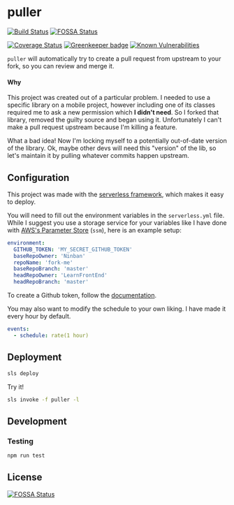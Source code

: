 # puller

[![Build Status](https://travis-ci.com/Ninban/puller.svg?branch=master)](https://travis-ci.com/Ninban/puller) [![FOSSA Status](https://app.fossa.io/api/projects/git%2Bgithub.com%2FNinban%2Fpuller.svg?type=shield)](https://app.fossa.io/projects/git%2Bgithub.com%2FNinban%2Fpuller?ref=badge_shield)

[![Coverage Status](https://coveralls.io/repos/github/Ninban/puller/badge.svg?branch=coverage)](https://coveralls.io/github/Ninban/puller?branch=coverage) [![Greenkeeper badge](https://badges.greenkeeper.io/Ninban/puller.svg)](https://greenkeeper.io/)
[![Known Vulnerabilities](https://snyk.io//test/github/Ninban/puller/badge.svg?targetFile=package.json)](https://snyk.io//test/github/Ninban/puller?targetFile=package.json)

`puller` will automatically try to create a pull request from upstream to your fork, so you can review and merge it.

#### Why
This project was created out of a particular problem. I needed to use a specific library on a mobile project, however including one of its classes required me to ask a new permission which **I didn't need**. So I forked that library, removed the guilty source and began using it. Unfortunately I can't make a pull request upstream because I'm killing a feature.

What a bad idea! Now I'm locking myself to a potentially out-of-date version of the library. Ok, maybe other devs will need this "version" of the lib, so let's maintain it by pulling whatever commits happen upstream.

## Configuration
This project was made with the [serverless framework](https://serverless.com/), which makes it easy to deploy.

You will need to fill out the environment variables in the `serverless.yml` file.  
While I suggest you use a storage service for your variables like I have done with [AWS's Parameter Store](https://docs.aws.amazon.com/systems-manager/latest/userguide/sysman-paramstore-cli.html) (`ssm`), here is an example setup:
```yaml
environment:
  GITHUB_TOKEN: 'MY_SECRET_GITHUB_TOKEN'
  baseRepoOwner: 'Ninban'
  repoName: 'fork-me'
  baseRepoBranch: 'master'
  headRepoOwner: 'LearnFrontEnd'
  headRepoBranch: 'master'
```
To create a Github token, follow the [documentation](https://help.github.com/articles/creating-a-personal-access-token-for-the-command-line/).

You may also want to modify the schedule to your own liking. I have made it every hour by default.
```yaml
events:
  - schedule: rate(1 hour)
``` 

## Deployment
```bash
sls deploy
```
Try it!
```bash
sls invoke -f puller -l
```

## Development

### Testing

```bash
npm run test
```


## License
[![FOSSA Status](https://app.fossa.io/api/projects/git%2Bgithub.com%2FNinban%2Fpuller.svg?type=large)](https://app.fossa.io/projects/git%2Bgithub.com%2FNinban%2Fpuller?ref=badge_large)